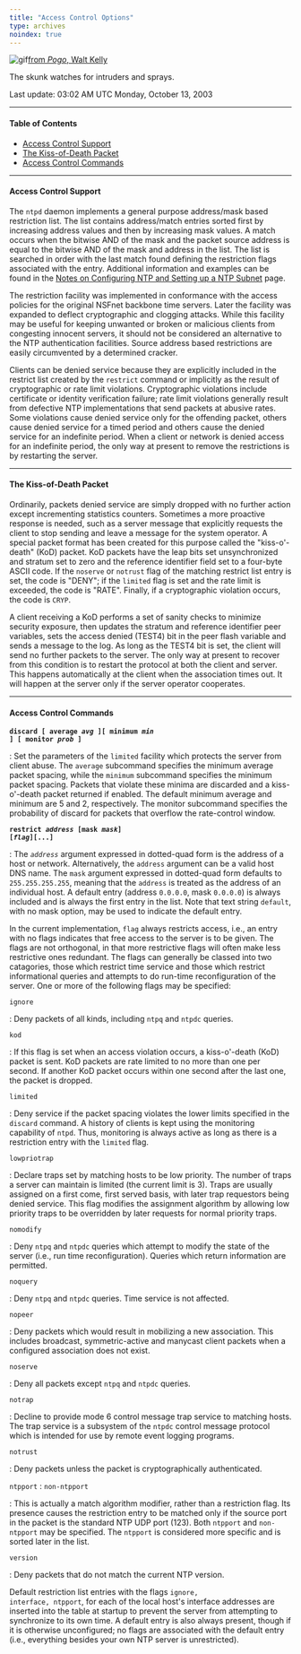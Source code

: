 ```yaml
---
title: "Access Control Options"
type: archives
noindex: true
---
```


![gif](/documentation/pic/pogo6.gif)[from _Pogo_, Walt Kelly](/reflib/pictures/)

The skunk watches for intruders and sprays.

Last update: 03:02 AM UTC Monday, October 13, 2003

* * *

#### Table of Contents

*  [Access Control Support](/documentation/4.2.0/accopt/#access-control-support)
*  [The Kiss-of-Death Packet](/documentation/4.2.0/accopt/#the-kiss-of-death-packet)
*  [Access Control Commands](/documentation/4.2.0/accopt/#access-control-commands)

* * *

#### Access Control Support

The <code>ntpd</code> daemon implements a general purpose address/mask based restriction list. The list contains address/match entries sorted first by increasing address values and then by increasing mask values. A match occurs when the bitwise AND of the mask and the packet source address is equal to the bitwise AND of the mask and address in the list. The list is searched in order with the last match found defining the restriction flags associated with the entry. Additional information and examples can be found in the [Notes on Configuring NTP and Setting up a NTP Subnet](/documentation/4.2.0/notes/) page. 

The restriction facility was implemented in conformance with the access policies for the original NSFnet backbone time servers. Later the facility was expanded to deflect cryptographic and clogging attacks. While this facility may be useful for keeping unwanted or broken or malicious clients from congesting innocent servers, it should not be considered an alternative to the NTP authentication facilities. Source address based restrictions are easily circumvented by a determined cracker.

Clients can be denied service because they are explicitly included in the restrict list created by the <code>restrict</code> command or implicitly as the result of cryptographic or rate limit violations. Cryptographic violations include certificate or identity verification failure; rate limit violations generally result from defective NTP implementations that send packets at abusive rates. Some violations cause denied service only for the offending packet, others cause denied service for a timed period and others cause the denied service for an indefinite period. When a client or network is denied access for an indefinite period, the only way at present to remove the restrictions is by restarting the server.

* * *

#### The Kiss-of-Death Packet

Ordinarily, packets denied service are simply dropped with no further action except incrementing statistics counters. Sometimes a more proactive response is needed, such as a server message that explicitly requests the client to stop sending and leave a message for the system operator. A special packet format has been created for this purpose called the "kiss-o'-death" (KoD) packet. KoD packets have the leap bits set unsynchronized and stratum set to zero and the reference identifier field set to a four-byte ASCII code. If the <code>noserve</code> or <code>notrust</code> flag of the matching restrict list entry is set, the code is "DENY"; if the <code>limited</code> flag is set and the rate limit is exceeded, the code is "RATE". Finally, if a cryptographic violation occurs, the code is <code>CRYP</code>.

A client receiving a KoD performs a set of sanity checks to minimize security exposure, then updates the stratum and reference identifier peer variables, sets the access denied (TEST4) bit in the peer flash variable and sends a message to the log. As long as the TEST4 bit is set, the client will send no further packets to the server. The only way at present to recover from this condition is to restart the protocol at both the client and server. This happens automatically at the client when the association times out. It will happen at the server only if the server operator cooperates.

* * *

#### Access Control Commands

<code>**discard [ average _avg_ ][ minimum _min_ ] [ monitor _prob_ ]**</code>

: Set the parameters of the <code>limited</code> facility which protects the server from client abuse. The <code>average</code> subcommand specifies the minimum average packet spacing, while the <code>minimum</code> subcommand specifies the minimum packet spacing. Packets that violate these minima are discarded and a kiss-o'-death packet returned if enabled. The default minimum average and minimum are 5 and 2, respectively. The monitor subcommand specifies the probability of discard for packets that overflow the rate-control window. 

<code>**restrict _address_ [mask _mask_] [_flag_][...]**</code>

: The <code>_address_</code> argument expressed in dotted-quad form is the address of a host or network. Alternatively, the <code>address</code> argument can be a valid host DNS name. The <code>mask</code> argument expressed in dotted-quad form defaults to <code>255.255.255.255</code>, meaning that the <code>address</code> is treated as the address of an individual host. A default entry (address <code>0.0.0.0</code>, mask <code>0.0.0.0</code>) is always included and is always the first entry in the list. Note that text string <code>default</code>, with no mask option, may be used to indicate the default entry. 

In the current implementation, <code>flag</code> always restricts access, i.e., an entry with no flags indicates that free access to the server is to be given. The flags are not orthogonal, in that more restrictive flags will often make less restrictive ones redundant. The flags can generally be classed into two catagories, those which restrict time service and those which restrict informational queries and attempts to do run-time reconfiguration of the server. One or more of the following flags may be specified: 

<code>ignore</code>

: Deny packets of all kinds, including <code>ntpq</code> and <code>ntpdc</code> queries.

<code>kod</code>

: If this flag is set when an access violation occurs, a kiss-o'-death (KoD) packet is sent. KoD packets are rate limited to no more than one per second. If another KoD packet occurs within one second after the last one, the packet is dropped.

<code>limited</code>

: Deny service if the packet spacing violates the lower limits specified in the <code>discard</code> command. A history of clients is kept using the monitoring capability of <code>ntpd</code>. Thus, monitoring is always active as long as there is a restriction entry with the <code>limited</code> flag.

<code>lowpriotrap</code>

: Declare traps set by matching hosts to be low priority. The number of traps a server can maintain is limited (the current limit is 3). Traps are usually assigned on a first come, first served basis, with later trap requestors being denied service. This flag modifies the assignment algorithm by allowing low priority traps to be overridden by later requests for normal priority traps. 

<code>nomodify</code>

: Deny <code>ntpq</code> and <code>ntpdc</code> queries which attempt to modify the state of the server (i.e., run time reconfiguration). Queries which return information are permitted.

<code>noquery</code>

: Deny <code>ntpq</code> and <code>ntpdc</code> queries. Time service is not affected.

<code>nopeer</code>

: Deny packets which would result in mobilizing a new association.  This includes broadcast, symmetric-active and manycast client packets when a configured association does not exist. 

<code>noserve</code>

: Deny all packets except <code>ntpq</code> and <code>ntpdc</code> queries.

<code>notrap</code>

: Decline to provide mode 6 control message trap service to matching hosts. The trap service is a subsystem of the <code>ntpdc</code> control message protocol which is intended for use by remote event logging programs.

<code>notrust</code>

: Deny packets unless the packet is cryptographically authenticated. 

<code>ntpport</code>
: <code>non-ntpport</code>

: This is actually a match algorithm modifier, rather than a restriction flag. Its presence causes the restriction entry to be matched only if the source port in the packet is the standard NTP UDP port (123). Both <code>ntpport</code> and <code>non-ntpport</code> may be specified. The <code>ntpport</code> is considered more specific and is sorted later in the list.

<code>version</code>

: Deny packets that do not match the current NTP version.

Default restriction list entries with the flags <code>ignore, interface, ntpport</code>, for each of the local host's interface addresses are inserted into the table at startup to prevent the server from attempting to synchronize to its own time. A default entry is also always present, though if it is otherwise unconfigured; no flags are associated with the default entry (i.e., everything besides your own NTP server is unrestricted).